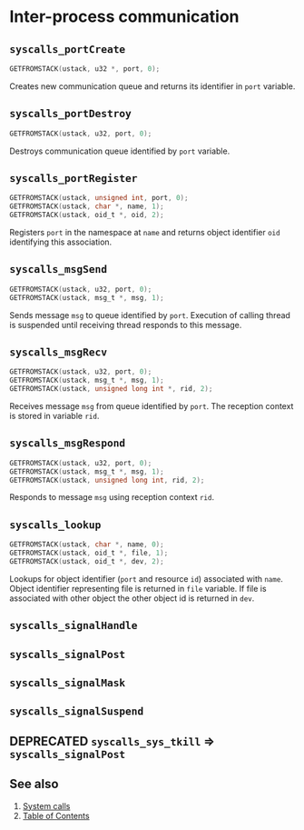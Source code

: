 # Inter-process communication

## `syscalls_portCreate`

````C
GETFROMSTACK(ustack, u32 *, port, 0);
````

Creates new communication queue and returns its identifier in `port` variable.

## `syscalls_portDestroy`

````C
GETFROMSTACK(ustack, u32, port, 0);
````

Destroys communication queue identified by `port` variable.

## `syscalls_portRegister`

````C
GETFROMSTACK(ustack, unsigned int, port, 0);
GETFROMSTACK(ustack, char *, name, 1);
GETFROMSTACK(ustack, oid_t *, oid, 2);
````

Registers `port` in the namespace at `name` and returns object identifier `oid` identifying this association.

## `syscalls_msgSend`

````C
GETFROMSTACK(ustack, u32, port, 0);
GETFROMSTACK(ustack, msg_t *, msg, 1);
````

Sends message `msg` to queue identified by `port`. Execution of calling thread is suspended until receiving thread
responds to this message.

## `syscalls_msgRecv`

````C
GETFROMSTACK(ustack, u32, port, 0);
GETFROMSTACK(ustack, msg_t *, msg, 1);
GETFROMSTACK(ustack, unsigned long int *, rid, 2);
````

Receives message `msg` from queue identified by `port`. The reception context is stored in variable `rid`.

## `syscalls_msgRespond`

````C
GETFROMSTACK(ustack, u32, port, 0);
GETFROMSTACK(ustack, msg_t *, msg, 1);
GETFROMSTACK(ustack, unsigned long int, rid, 2);
````

Responds to message `msg` using reception context `rid`.

## `syscalls_lookup`

````C
GETFROMSTACK(ustack, char *, name, 0);
GETFROMSTACK(ustack, oid_t *, file, 1);
GETFROMSTACK(ustack, oid_t *, dev, 2);
````

Lookups for object identifier (`port` and resource `id`) associated with `name`. Object identifier representing file is
returned in `file` variable. If file is associated with other object the other object id is returned in `dev`.

## `syscalls_signalHandle`

## `syscalls_signalPost`

## `syscalls_signalMask`

## `syscalls_signalSuspend`

## DEPRECATED `syscalls_sys_tkill` => `syscalls_signalPost`

## See also

1. [System calls](README.md)
2. [Table of Contents](../../README.md)
